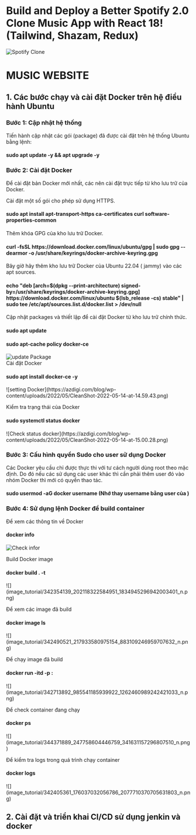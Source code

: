 # Build and Deploy a Better Spotify 2.0 Clone Music App with React 18! (Tailwind, Shazam, Redux)
![Spotify Clone](https://i.ibb.co/mFh2kGZ/Thumbnail-2.png)

<h1>MUSIC WEBSITE</h1>
<h2>1. Các bước chạy và cài đặt Docker trên hệ điều hành Ubuntu</h2>
<h3>Bước 1: Cập nhật hệ thống</h3>
Tiến hành cập nhật các gói (package) đã được cài đặt trên hệ thống Ubuntu bằng lệnh:

<h4>sudo apt update -y && apt upgrade -y</h4>
    
<h3>Bước 2: Cài đặt Docker</h3>
Để cài đặt bản Docker mới nhất, các  nên cài đặt trực tiếp từ kho lưu trữ của Docker.

Cài đặt một số gói cho phép sử dụng HTTPS.

<h4>sudo apt install apt-transport-https ca-certificates curl software-properties-common</h4>  
    
Thêm khóa GPG của kho lưu trữ Docker.
  
<h4>curl -fsSL https://download.docker.com/linux/ubuntu/gpg | sudo gpg --dearmor -o /usr/share/keyrings/docker-archive-keyring.gpg</h4>
    
Bây giờ hãy thêm kho lưu trữ Docker của Ubuntu 22.04 ( jammy) vào các apt sources.
  
<h4>echo "deb [arch=$(dpkg --print-architecture) signed-by=/usr/share/keyrings/docker-archive-keyring.gpg] https://download.docker.com/linux/ubuntu $(lsb_release -cs) stable" | sudo tee /etc/apt/sources.list.d/docker.list > /dev/null</h4>
    
Cập nhật packages và thiết lập để cài đặt Docker từ kho lưu trữ chính thức.
  
<h4>sudo apt update</h4>
<h4>sudo apt-cache policy docker-ce</h4>
    
![update Package](https://azdigi.com/blog/wp-content/uploads/2022/05/CleanShot-2022-05-14-at-14.58.10.png)    
Cài đặt Docker
  
<h4>sudo apt install docker-ce -y</h4>
![setting Docker](https://azdigi.com/blog/wp-content/uploads/2022/05/CleanShot-2022-05-14-at-14.59.43.png) 
    
Kiểm tra trạng thái của Docker
 
<h4>sudo systemctl status docker</h4>
![Check status docker](https://azdigi.com/blog/wp-content/uploads/2022/05/CleanShot-2022-05-14-at-15.00.28.png)
    
<h3>Bước 3: Cấu hình quyền Sudo cho user sử dụng Docker</h3>
Các Docker yêu cầu chỉ được thực thi với tư cách người dùng root theo mặc định. Do đó nếu các  sử dụng các user khác thì cần phải thêm user đó vào nhóm Docker thì mới có quyền thao tác.

<h4>sudo usermod -aG docker username  (Nhớ thay username bằng user của )</h4>
    
<h3>Bước 4: Sử dụng lệnh Docker để build container</h3>
Để xem các thông tin về Docker

<h4>docker info</h4>

![Check infor](https://azdigi.com/blog/wp-content/uploads/2022/05/CleanShot-2022-05-14-at-15.08.38.png)
    
Build Docker image
  
<h4>docker build . -t <tên tag image> </h4>
![](image_tutorial/342354139_202118322584951_1834945296942003401_n.png)

Để xem các image đã build

<h4>docker image ls</h4>
![](image_tutorial/342490521_217933580975154_883109246959707632_n.png)

Để chạy image đã build 

<h4>docker run -itd -p <Cổng của dự án expose ra>:<cổng ánh xạ đến container> <name:tag> </h4>
![](image_tutorial/342713892_985541185939922_1262460989242421033_n.png)

Để check container đang chạy 

<h4>docker ps</h4>
![](image_tutorial/344371889_247758604446759_341631157296807510_n.png)

Để kiểm tra logs trong quá trình chạy container 

<h4>docker logs <image ID></h4>
![](image_tutorial/342405361_176037032056786_2077710370705631803_n.png)

<h2>2. Cài đặt và triển khai CI/CD sử dụng jenkin và docker</h2>